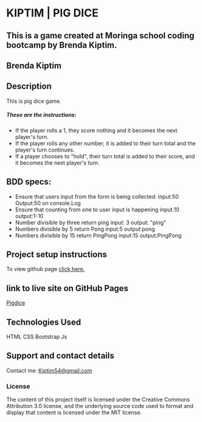 # KIPTIM | PIG DICE

## This is a  game created at Moringa school coding bootcamp by Brenda Kiptim.

## **Brenda Kiptim**

## Description

This is pig dice game.
##### These are the instructions:
* If the player rolls a 1, they score nothing and it becomes the next player's turn.
* If the player rolls any other number, it is added to their turn total and the player's turn continues.
* If a player chooses to "hold", their turn total is added to their score, and it becomes the next player's turn.

## BDD specs:
* Ensure that users input from the form is being collected:
  input:50
  Output:50 on console.Log
* Ensure that counting from one to user input is happening
  input:10
  output:1-10
* Number divisible by three return ping
  input: 3
  output: "ping"
* Numbers divisible by 5 return Pong
  input:5
  output:pong
* Numbers divisible by 15 return PingPong
  input:15
  output:PingPong

## Project setup instructions

To view github page [click here.](https://github.com/Kiptim54/Pigdice)

## link to live site on GitHub Pages

[Pigdice](https://kiptim54.github.io/Pingpong/)

## Technologies Used

HTML CSS Bootstrap Js

## Support and contact details

Contact me: Kiptim54@gmail.com

### License

The content of this project itself is licensed under the Creative Commons Attribution 3.0 license, and the underlying source code used to format and display that content is licensed under the MIT license.
